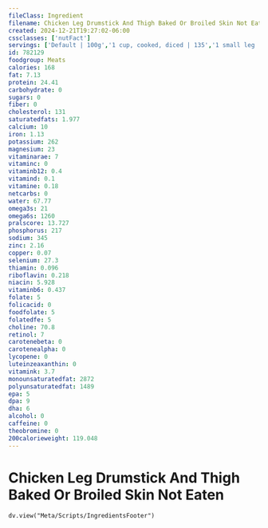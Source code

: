 ```yaml
---
fileClass: Ingredient
filename: Chicken Leg Drumstick And Thigh Baked Or Broiled Skin Not Eaten
created: 2024-12-21T19:27:02-06:00
cssclasses: ['nutFact']
servings: ['Default | 100g','1 cup, cooked, diced | 135','1 small leg | 105','1 medium leg | 120','1 large leg | 155','1 leg, ns as to size | 120','1 oz, cooked | 28','1 leg quarter (yield after cooking, bone removed) | 120']
id: 782129
foodgroup: Meats
calories: 168
fat: 7.13
protein: 24.41
carbohydrate: 0
sugars: 0
fiber: 0
cholesterol: 131
saturatedfats: 1.977
calcium: 10
iron: 1.13
potassium: 262
magnesium: 23
vitaminarae: 7
vitaminc: 0
vitaminb12: 0.4
vitamind: 0.1
vitamine: 0.18
netcarbs: 0
water: 67.77
omega3s: 21
omega6s: 1260
pralscore: 13.727
phosphorus: 217
sodium: 345
zinc: 2.16
copper: 0.07
selenium: 27.3
thiamin: 0.096
riboflavin: 0.218
niacin: 5.928
vitaminb6: 0.437
folate: 5
folicacid: 0
foodfolate: 5
folatedfe: 5
choline: 70.8
retinol: 7
carotenebeta: 0
carotenealpha: 0
lycopene: 0
luteinzeaxanthin: 0
vitamink: 3.7
monounsaturatedfat: 2872
polyunsaturatedfat: 1489
epa: 5
dpa: 9
dha: 6
alcohol: 0
caffeine: 0
theobromine: 0
200calorieweight: 119.048
---
```


# Chicken Leg Drumstick And Thigh Baked Or Broiled Skin Not Eaten

```dataviewjs
dv.view("Meta/Scripts/IngredientsFooter")
```
